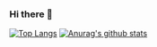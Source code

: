 ### Hi there 👋

[![Top Langs](https://github-readme-stats.vercel.app/api/top-langs/?username=i-Pear)](https://github.com/anuraghazra/github-readme-stats)     [![Anurag's github stats](https://github-readme-stats.vercel.app/api?username=i-Pear&show_icons=true)](https://github.com/anuraghazra/github-readme-stats)

<!--
**i-Pear/i-Pear** is a ✨ _special_ ✨ repository because its `README.md` (this file) appears on your GitHub profile.

Here are some ideas to get you started:

- 🔭 I’m currently working on ...
- 🌱 I’m currently learning ...
- 👯 I’m looking to collaborate on ...
- 🤔 I’m looking for help with ...
- 💬 Ask me about ...
- 📫 How to reach me: ...
- 😄 Pronouns: ...
- ⚡ Fun fact: ...
-->
